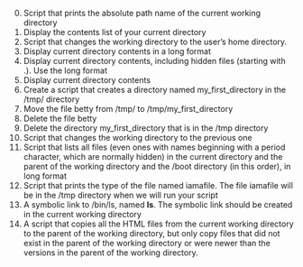 0. Script that prints the absolute path name of the current working directory
1. Display the contents list of your current directory
2. Script that changes the working directory to the user’s home directory.
3. Display current directory contents in a long format
4. Display current directory contents, including hidden files (starting with .). Use the long format
5. Display current directory contents
6. Create a script that creates a directory named my_first_directory in the /tmp/ directory
7. Move the file betty from /tmp/ to /tmp/my_first_directory
8. Delete the file betty
9. Delete the directory my_first_directory that is in the /tmp directory
10. Script that changes the working directory to the previous one
11. Script that lists all files (even ones with names beginning with a period character, which are normally hidden) 
    in the current directory and the parent of the working directory and the /boot directory (in this order), in long format
12. Script that prints the type of the file named iamafile. The file iamafile will be in the /tmp directory when we will run your script
13. A symbolic link to /bin/ls, named __ls__. The symbolic link should be created in the current working directory
14. A script that copies all the HTML files from the current working directory to the parent of the working directory, but only copy files 
    that did not exist in the parent of the working directory or were newer than the versions in the parent of the working directory.
